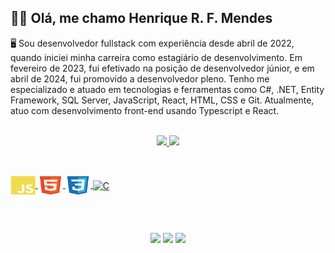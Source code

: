 ## 👋🏼  Olá, me chamo Henrique R. F. Mendes

 🖥 Sou desenvolvedor fullstack com experiência desde abril de 2022, quando iniciei minha carreira como estagiário de desenvolvimento. Em fevereiro de 2023, fui efetivado na posição de desenvolvedor júnior, e em abril de 2024, fui promovido a desenvolvedor pleno. Tenho me especializado e atuado em tecnologias e ferramentas como C#, .NET, Entity Framework, SQL Server, JavaScript, React, HTML, CSS e Git.
Atualmente, atuo com desenvolvimento front-end usando Typescript e React.

<br>

<div align="center">
  <a href="https://github.com/henriquerfmendes">
  <img height="150em" src="https://github-readme-stats.vercel.app/api/top-langs/?username=henriquerfmendes&layout=compact&langs_count=7&theme=dark"/>
  <img height="150em" src="https://github-readme-stats.vercel.app/api?username=henriquerfmendes&show_icons=true&theme=dark&include_all_commits=true&count_private=true"/>
</div>


##

<div style="display: inline_block"><br>
  <img align="center" alt="Js" height="30" width="40" src="https://raw.githubusercontent.com/devicons/devicon/master/icons/javascript/javascript-plain.svg">
  <img align="center" alt="HTML" height="30" width="40" src="https://raw.githubusercontent.com/devicons/devicon/master/icons/html5/html5-original.svg">
  <img align="center" alt="CSS" height="30" width="40" src="https://raw.githubusercontent.com/devicons/devicon/master/icons/css3/css3-original.svg">
  <img align="center" alt="C" height="30" width="40" src="https://cdn.jsdelivr.net/gh/devicons/devicon/icons/c/c-original.svg">
</div>
  
##

<br>
<div align="center"> 
  
  <a href = "mailto:henriquerfm@gmail.com"><img src="https://img.shields.io/badge/Gmail-D14836?style=for-the-badge&logo=gmail&logoColor=white" target="_blank"></a>
  <a href="https://www.linkedin.com/in/henrique-rosa-de-farias-mendes-671655218/" target="_blank"><img src="https://img.shields.io/badge/-LinkedIn-%230077B5?style=for-the-badge&logo=linkedin&logoColor=white" target="_blank"></a> 
  <a href="https://instagram.com/henriquerfmendes" target="_blank"><img src="https://img.shields.io/badge/-Instagram-%23E4405F?style=for-the-badge&logo=instagram&logoColor=white" target="_blank"></a>
